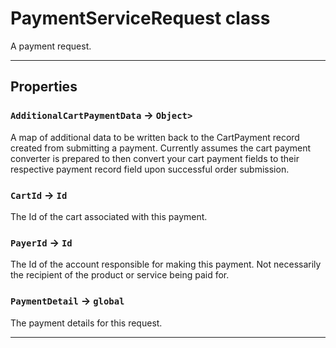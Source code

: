 # PaymentServiceRequest class

A payment request.

---
## Properties

### `AdditionalCartPaymentData` → `Object>`

A map of additional data to be written back to the CartPayment record created from submitting a payment. Currently assumes the cart payment converter is prepared to then convert your cart payment fields to their respective payment record field upon successful order submission.

### `CartId` → `Id`

The Id of the cart associated with this payment.

### `PayerId` → `Id`

The Id of the account responsible for making this payment. Not necessarily the recipient of the product or service being paid for.

### `PaymentDetail` → `global`

The payment details for this request.

---
